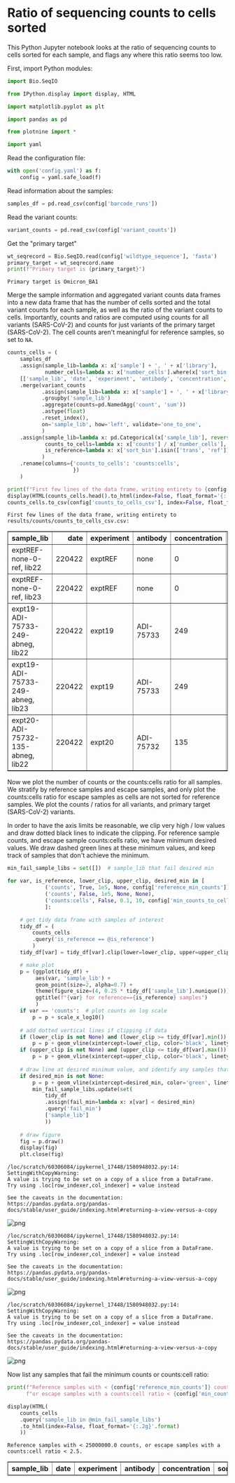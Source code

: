 # Ratio of sequencing counts to cells sorted
This Python Jupyter notebook looks at the ratio of sequencing counts to cells sorted for each sample, and flags any where this ratio seems too low.

First, import Python modules:


```python
import Bio.SeqIO

from IPython.display import display, HTML

import matplotlib.pyplot as plt

import pandas as pd

from plotnine import *

import yaml
```

Read the configuration file:


```python
with open('config.yaml') as f:
    config = yaml.safe_load(f)
```

Read information about the samples:


```python
samples_df = pd.read_csv(config['barcode_runs'])
```

Read the variant counts:


```python
variant_counts = pd.read_csv(config['variant_counts'])
```

Get the "primary target"


```python
wt_seqrecord = Bio.SeqIO.read(config['wildtype_sequence'], 'fasta')
primary_target = wt_seqrecord.name
print(f"Primary target is {primary_target}")
```

    Primary target is Omicron_BA1


Merge the sample information and aggregated variant counts data frames into a new data frame that has the number of cells sorted and the total variant counts for each sample, as well as the ratio of the variant counts to cells.
Importantly, counts and ratios are computed using counts for all variants (SARS-CoV-2) and counts for just variants of the primary target (SARS-CoV-2).
The cell counts aren't meaningful for reference samples, so set to `NA`.


```python
counts_cells = (
    samples_df
    .assign(sample_lib=lambda x: x['sample'] + ', ' + x['library'],
            number_cells=lambda x: x['number_cells'].where(x['sort_bin'] != 'ref', pd.NA))
    [['sample_lib', 'date', 'experiment', 'antibody', 'concentration', 'sort_bin', 'number_cells']]
    .merge(variant_counts
           .assign(sample_lib=lambda x: x['sample'] + ', ' + x['library'])
           .groupby('sample_lib')
           .aggregate(counts=pd.NamedAgg('count', 'sum'))
           .astype(float)
           .reset_index(),
           on='sample_lib', how='left', validate='one_to_one',
           )
    .assign(sample_lib=lambda x: pd.Categorical(x['sample_lib'], reversed(x['sample_lib'].unique()), ordered=True),
            counts_to_cells=lambda x: x['counts'] / x['number_cells'],
            is_reference=lambda x: x['sort_bin'].isin(['trans', 'ref']),
           )
    .rename(columns={'counts_to_cells': 'counts:cells',
                     })
    )

print(f"First few lines of the data frame, writing entirety to {config['counts_to_cells_csv']}:")
display(HTML(counts_cells.head().to_html(index=False, float_format='{:.2g}'.format)))
counts_cells.to_csv(config['counts_to_cells_csv'], index=False, float_format='%.3g')
```

    First few lines of the data frame, writing entirety to results/counts/counts_to_cells_csv.csv:



<table border="1" class="dataframe">
  <thead>
    <tr style="text-align: right;">
      <th>sample_lib</th>
      <th>date</th>
      <th>experiment</th>
      <th>antibody</th>
      <th>concentration</th>
      <th>sort_bin</th>
      <th>number_cells</th>
      <th>counts</th>
      <th>counts:cells</th>
      <th>is_reference</th>
    </tr>
  </thead>
  <tbody>
    <tr>
      <td>exptREF-none-0-ref, lib22</td>
      <td>220422</td>
      <td>exptREF</td>
      <td>none</td>
      <td>0</td>
      <td>ref</td>
      <td>NaN</td>
      <td>3.5e+07</td>
      <td>NaN</td>
      <td>True</td>
    </tr>
    <tr>
      <td>exptREF-none-0-ref, lib23</td>
      <td>220422</td>
      <td>exptREF</td>
      <td>none</td>
      <td>0</td>
      <td>ref</td>
      <td>NaN</td>
      <td>3.8e+07</td>
      <td>NaN</td>
      <td>True</td>
    </tr>
    <tr>
      <td>expt19-ADI-75733-249-abneg, lib22</td>
      <td>220422</td>
      <td>expt19</td>
      <td>ADI-75733</td>
      <td>249</td>
      <td>abneg</td>
      <td>1.1e+06</td>
      <td>3.5e+06</td>
      <td>3.2</td>
      <td>False</td>
    </tr>
    <tr>
      <td>expt19-ADI-75733-249-abneg, lib23</td>
      <td>220422</td>
      <td>expt19</td>
      <td>ADI-75733</td>
      <td>249</td>
      <td>abneg</td>
      <td>1.1e+06</td>
      <td>3.5e+06</td>
      <td>3.3</td>
      <td>False</td>
    </tr>
    <tr>
      <td>expt20-ADI-75732-135-abneg, lib22</td>
      <td>220422</td>
      <td>expt20</td>
      <td>ADI-75732</td>
      <td>135</td>
      <td>abneg</td>
      <td>1.3e+06</td>
      <td>3.8e+06</td>
      <td>3</td>
      <td>False</td>
    </tr>
  </tbody>
</table>


Now we plot the number of counts or the counts:cells ratio for all samples.
We stratify by reference samples and escape samples, and only plot the counts:cells ratio for escape samples as cells are not sorted for reference samples.
We plot the counts / ratios for all variants, and primary target (SARS-CoV-2) variants.

In order to have the axis limits be reasonable, we clip very high / low values and draw dotted black lines to indicate the clipping.
For reference sample counts, and escape sample counts:cells ratio, we have minimum desired values.
We draw dashed green lines at these minimum values, and keep track of samples that don't achieve the minimum.


```python
min_fail_sample_libs = set([])  # sample_lib that fail desired min

for var, is_reference, lower_clip, upper_clip, desired_min in [
            ('counts', True, 1e5, None, config['reference_min_counts']),
            ('counts', False, 1e5, None, None),
            ('counts:cells', False, 0.1, 10, config['min_counts_to_cells_ratio']),
            ]:

    # get tidy data frame with samples of interest
    tidy_df = (
        counts_cells
        .query('is_reference == @is_reference')
        )
    tidy_df[var] = tidy_df[var].clip(lower=lower_clip, upper=upper_clip).astype(float)

    # make plot
    p = (ggplot(tidy_df) +
         aes(var, 'sample_lib') +
         geom_point(size=2, alpha=0.7) +
         theme(figure_size=(4, 0.25 * tidy_df['sample_lib'].nunique())) +
         ggtitle(f"{var} for reference=={is_reference} samples")
         )
    if var == 'counts':  # plot counts on log scale
        p = p + scale_x_log10()
        
    # add dotted vertical lines if clipping if data
    if (lower_clip is not None) and (lower_clip >= tidy_df[var].min()):
        p = p + geom_vline(xintercept=lower_clip, color='black', linetype='dotted')
    if (upper_clip is not None) and (upper_clip <= tidy_df[var].max()):
        p = p + geom_vline(xintercept=upper_clip, color='black', linetype='dotted')
        
    # draw line at desired minimum value, and identify any samples that fail minimum
    if desired_min is not None:
        p = p + geom_vline(xintercept=desired_min, color='green', linetype='dashed')
        min_fail_sample_libs.update(set(
            tidy_df
            .assign(fail_min=lambda x: x[var] < desired_min)
            .query('fail_min')
            ['sample_lib']
            ))
    
    # draw figure
    fig = p.draw()
    display(fig)
    plt.close(fig)
```

    /loc/scratch/60306084/ipykernel_17448/1580948032.py:14: SettingWithCopyWarning: 
    A value is trying to be set on a copy of a slice from a DataFrame.
    Try using .loc[row_indexer,col_indexer] = value instead
    
    See the caveats in the documentation: https://pandas.pydata.org/pandas-docs/stable/user_guide/indexing.html#returning-a-view-versus-a-copy



    
![png](counts_to_cells_ratio_files/counts_to_cells_ratio_13_1.png)
    


    /loc/scratch/60306084/ipykernel_17448/1580948032.py:14: SettingWithCopyWarning: 
    A value is trying to be set on a copy of a slice from a DataFrame.
    Try using .loc[row_indexer,col_indexer] = value instead
    
    See the caveats in the documentation: https://pandas.pydata.org/pandas-docs/stable/user_guide/indexing.html#returning-a-view-versus-a-copy



    
![png](counts_to_cells_ratio_files/counts_to_cells_ratio_13_3.png)
    


    /loc/scratch/60306084/ipykernel_17448/1580948032.py:14: SettingWithCopyWarning: 
    A value is trying to be set on a copy of a slice from a DataFrame.
    Try using .loc[row_indexer,col_indexer] = value instead
    
    See the caveats in the documentation: https://pandas.pydata.org/pandas-docs/stable/user_guide/indexing.html#returning-a-view-versus-a-copy



    
![png](counts_to_cells_ratio_files/counts_to_cells_ratio_13_5.png)
    


Now list any samples that fail the minimum counts or counts:cell ratio:


```python
print(f"Reference samples with < {config['reference_min_counts']} counts, "
      f"or escape samples with a counts:cell ratio < {config['min_counts_to_cells_ratio']}.")

display(HTML(
    counts_cells
    .query('sample_lib in @min_fail_sample_libs')
    .to_html(index=False, float_format='{:.2g}'.format)
    ))
```

    Reference samples with < 25000000.0 counts, or escape samples with a counts:cell ratio < 2.5.



<table border="1" class="dataframe">
  <thead>
    <tr style="text-align: right;">
      <th>sample_lib</th>
      <th>date</th>
      <th>experiment</th>
      <th>antibody</th>
      <th>concentration</th>
      <th>sort_bin</th>
      <th>number_cells</th>
      <th>counts</th>
      <th>counts:cells</th>
      <th>is_reference</th>
    </tr>
  </thead>
  <tbody>
  </tbody>
</table>



```python

```
